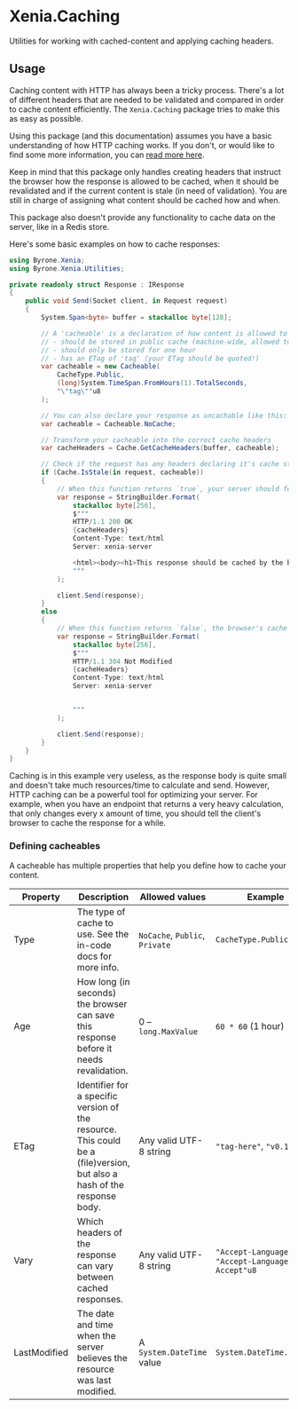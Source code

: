 # Xenia.Caching

Utilities for working with cached-content and applying caching headers.

## Usage

Caching content with HTTP has always been a tricky process. There's a lot of different headers that are needed to be
validated and compared in order to cache content efficiently. The `Xenia.Caching` package tries to make this as easy as
possible.

Using this package (and this documentation) assumes you have a basic understanding of how HTTP caching works. If you
don't, or would like to find some more information, you
can [read more here](https://developer.mozilla.org/en-US/docs/Web/HTTP/Caching).

Keep in mind that this package only handles creating headers that instruct the browser how the response is allowed to be
cached, when it should be revalidated and if the current content is stale (in need of validation). You are still in
charge of assigning what content should be cached how and when.

This package also doesn't provide any functionality to cache data on the server, like in a Redis store.

Here's some basic examples on how to cache responses:

```csharp
using Byrone.Xenia;
using Byrone.Xenia.Utilities;

private readonly struct Response : IResponse
{
    public void Send(Socket client, in Request request)
    {
		System.Span<byte> buffer = stackalloc byte[128];

		// A 'cacheable' is a declaration of how content is allowed to be cached. This example:
		// - should be stored in public cache (machine-wide, allowed to be used for multiple users)
		// - should only be stored for one hour
		// - has an ETag of 'tag' (your ETag should be quoted!)
		var cacheable = new Cacheable(
			CacheType.Public,
			(long)System.TimeSpan.FromHours(1).TotalSeconds,
			"\"tag\""u8
		);

		// You can also declare your response as uncachable like this:
		var cacheable = Cacheable.NoCache;

		// Transform your cacheable into the correct cache headers
		var cacheHeaders = Cache.GetCacheHeaders(buffer, cacheable);

		// Check if the request has any headers declaring it's cache state and if it should revalidate the cache
		if (Cache.IsStale(in request, cacheable)) 
		{
			// When this function returns `true`, your server should fetch/return the response
			var response = StringBuilder.Format(
				stackalloc byte[256],
				$"""
				HTTP/1.1 200 OK
				{cacheHeaders}
				Content-Type: text/html
				Server: xenia-server

				<html><body><h1>This response should be cached by the browser.</h1></body></html>
				"""
			);

			client.Send(response);
		}
		else
		{
			// When this function returns `false`, the browser's cache is still valid, no need to fetch/send the response again.
			var response = StringBuilder.Format(
				stackalloc byte[256],
				$"""
				HTTP/1.1 304 Not Modified
				{cacheHeaders}
				Content-Type: text/html
				Server: xenia-server


				"""
			);

			client.Send(response);
		}
	}
}
```

Caching is in this example very useless, as the response body is quite small and doesn't take much resources/time to
calculate and send. However, HTTP caching can be a powerful tool for optimizing your server. For example, when you have
an endpoint that returns a very heavy calculation, that only changes every x amount of time, you should tell the
client's browser to cache the response for a while.

### Defining cacheables

A cacheable has multiple properties that help you define how to cache your content.

| Property     | Description                                                                                                             | Allowed values                 | Example                                              |   |
|--------------|-------------------------------------------------------------------------------------------------------------------------|--------------------------------|------------------------------------------------------|---|
| Type         | The type of cache to use. See the in-code docs for more info.                                                           | `NoCache`, `Public`, `Private` | `CacheType.Public`                                   |   |
| Age          | How long (in seconds) the browser can save this response before it needs revalidation.                                  | 0 – `long.MaxValue`            | `60 * 60` (1 hour)                                   |   |
| ETag         | Identifier for a specific version of the resource. This could be a (file)version, but also a hash of the response body. | Any valid UTF-8 string         | `"tag-here"`, `"v0.1.0"`                             |   |
| Vary         | Which headers of the response can vary between cached responses.                                                        | Any valid UTF-8 string         | `"Accept-Language"u8`, `"Accept-Language, Accept"u8` |   |
| LastModified | The date and time when the server believes the resource was last modified.                                              | A `System.DateTime` value      | `System.DateTime.UtcNow`                             |   |
